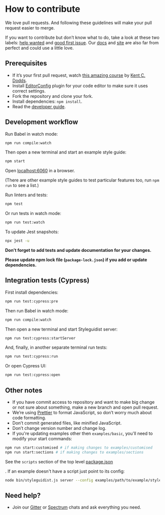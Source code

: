 # How to contribute

We love pull requests. And following these guidelines will make your pull request easier to merge.

If you want to contribute but don’t know what to do, take a look at these two labels: [help wanted](https://github.com/styleguidist/react-styleguidist/issues?q=is%3Aissue+is%3Aopen+label%3A%22help+wanted%22) and [good first issue](https://github.com/styleguidist/react-styleguidist/issues?q=is%3Aissue+is%3Aopen+label%3A%22good+first+issue%22). Our [docs](https://github.com/styleguidist/react-styleguidist/tree/master/docs) and [site](https://github.com/styleguidist/site) are also far from perfect and could use a little love.

## Prerequisites

- If it’s your first pull request, watch [this amazing course](http://makeapullrequest.com/) by [Kent C. Dodds](https://twitter.com/kentcdodds).
- Install [EditorConfig](http://editorconfig.org/) plugin for your code editor to make sure it uses correct settings.
- Fork the repository and clone your fork.
- Install dependencies: `npm install`.
- Read the [developer guide](https://react-styleguidist.js.org/docs/development.html).

## Development workflow

Run Babel in watch mode:

```bash
npm run compile:watch
```

Then open a new terminal and start an example style guide:

```bash
npm start
```

Open [localhost:6060](http://localhost:6060) in a browser.

(There are other example style guides to test particular features too, run `npm run` to see a list.)

Run linters and tests:

```bash
npm test
```

Or run tests in watch mode:

```bash
npm run test:watch
```

To update Jest snapshots:

```bash
npx jest -u
```

**Don’t forget to add tests and update documentation for your changes.**

**Please update npm lock file (`package-lock.json`) if you add or update dependencies.**

## Integration tests (Cypress)

First install dependencies:

```bash
npm run test:cypress:pre
```

Then run Babel in watch mode:

```bash
npm run compile:watch
```

Then open a new terminal and start Styleguidist server:

```bash
npm run test:cypress:startServer
```

And, finally, in another separate terminal run tests:

```bash
npm run test:cypress:run
```

Or open Cypress UI:

```bash
npm run test:cypress:open
```

## Other notes

- If you have commit access to repository and want to make big change or not sure about something, make a new branch and open pull request.
- We’re using [Prettier](https://github.com/prettier/prettier) to format JavaScript, so don’t worry much about code formatting.
- Don’t commit generated files, like minified JavaScript.
- Don’t change version number and change log.
- If you're updating examples other then `examples/basic`, you'll need to modify your start commands:

```bash
npm run start:customised # if making changes to examples/customised
npm run start:sections # if making changes to examples/sections
```

See the `scripts` section of the top level [package.json](https://github.com/styleguidist/react-styleguidist/blob/master/package.json#L135)

. If an example doesn't have a script just point to its config:

```bash
node bin/styleguidist.js server --config examples/path/to/example/styleguide.config.js
```

## Need help?

- Join our [Gitter](https://gitter.im/styleguidist/styleguidist) or [Spectrum](https://spectrum.chat/styleguidist) chats and ask everything you need.
